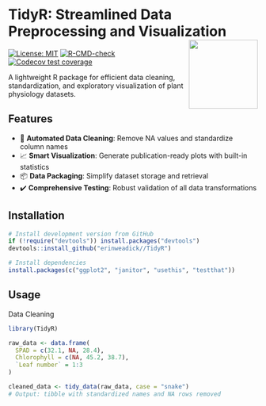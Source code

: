 # TidyR: Streamlined Data Preprocessing and Visualization <img src="man/figures/logo.png" align="right" height="139" />

[![License: MIT](https://img.shields.io/badge/License-MIT-yellow.svg)](https://opensource.org/licenses/MIT)
[![R-CMD-check](https://github.com/yourusername/TidyR/actions/workflows/R-CMD-check.yaml/badge.svg)](https://github.com/yourusername/TidyR/actions/workflows/R-CMD-check.yaml)
[![Codecov test coverage](https://codecov.io/gh/yourusername/TidyR/branch/main/graph/badge.svg)](https://app.codecov.io/gh/yourusername/TidyR?branch=main)

A lightweight R package for efficient data cleaning, standardization, and exploratory visualization of plant physiology datasets.

## Features

- 🧹 **Automated Data Cleaning**: Remove NA values and standardize column names
- 📈 **Smart Visualization**: Generate publication-ready plots with built-in statistics
- 📦 **Data Packaging**: Simplify dataset storage and retrieval
- ✔️ **Comprehensive Testing**: Robust validation of all data transformations

## Installation

```r
# Install development version from GitHub
if (!require("devtools")) install.packages("devtools")
devtools::install_github("erinweadick//TidyR")

# Install dependencies
install.packages(c("ggplot2", "janitor", "usethis", "testthat"))
```

## Usage
Data Cleaning

```r
library(TidyR)

raw_data <- data.frame(
  SPAD = c(32.1, NA, 28.4),
  Chlorophyll = c(NA, 45.2, 38.7),
  `Leaf number` = 1:3
)

cleaned_data <- tidy_data(raw_data, case = "snake")
# Output: tibble with standardized names and NA rows removed
```
